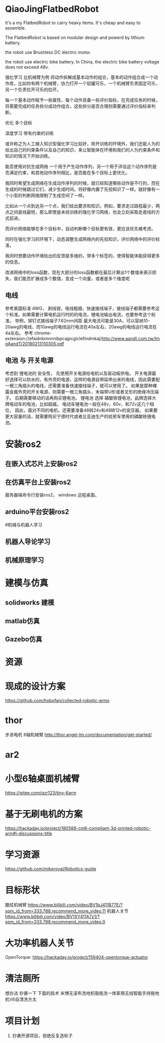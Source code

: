 # QiaoJingFlatbedRobot
It's a my FlatbedRobot to carry heavy items. It's cheap and easy to assemble.

The FlatbedRobot is based on modular design and powerd by lithium battery.  

the robot use Brushless DC electric motor.

the robot use electric bike battery. In China, the electric bike battery voltage does not exceed 48v. 

强化学习 比机械臂为例 将动作拆解成基本动作的组合，基本的动作组合成一个动作库，比如你有两个机械臂，协力打开一个铝罐可乐，一个机械臂负责固定可乐，另一个负责拉开可乐的拉环。

每一个基本动作赋予一些属性，每个动作具备一些评价指标，在完成任务的时候，将需要完成的任务拆分成动作组合，这些拆分是否合理则需要通过评价指标来判断。

优化 多个目标

深度学习 带有约束的训练 

或许称之为人工植入知识型强化学习比较好，除开训练的环境外，我们还能人为的给出自己的约束条件以及自己的知识，来让智能体在环境和我们的人为约束条件和知识的情况下开始训练。

能否使用对抗生成网络 一个用于产生动作序列，另一个用于评估这个动作序列是否满足约束，和其他动作序列相比，是否能在多个目标上更优化。

我同时希望生成网络在生成动作序列的时候，就已经知道哪些动作是不行的，而在生成的时候跳过它们，减少生成时间。将好像内置了先验知识了一样。就好像有一个小型的判断网络限制了生成空间了一样。

比如从一个点到达另一个点，我们给出要求和知识，例如，要求走过路程最少，两点之间直线最短，那么即使是未经训练的强化学习网络，也会立刻采取走直线的方式前进。

而评价网络能够在多个目标中，自动判断哪个目标更有效，更应该优先被考虑。

同时在强化学习的环境下，动态调整生成网络内的先验知识，评价网络中的评价标准。

我同时想要动作环境给出的反馈是多维的，带多个标签的，使得智能体能获得更多的信息。

改进网络中的loss函数，现在大部分的loss函数都在最后计算出1个数值来表示损失，我们能否扩展成多个数值，变成一个向量，或者是多个维度呢

## 电线

参考美国标准 AWG， 剥线钳，电线粗细，快速接线端子，接线端子都需要参考这个标准。如果需要计算电机运行时的的电流，锂电池输出电流，也要参考这个标准。
举例，铆钉式接线端子7.62mm间距 最大电流可能是30A，可以容纳10-20awg的电线，而10awg的电线运行电流在40a左右，20awg的电线运行电流在 4a左右。
参考 chrome-extension://efaidnbmnnnibpcajpcglclefindmkaj/http://www.aandt.com.tw/ImgAandT/20180213110305.pdf
## 电池 与 开关电源
考虑到 锂电池的 安全性， 先使用开关电源给电机以及驱动板供电。
开关电源最好选择可以防水的，有外壳的电源，这样的电源自带延申出来的电线，因此需要配一根三角插头的电线，还需要准备快速接线端子，就可以使用了。
如果是那种裸露金属外壳的开关电源，则需要一根三角插头，末端带U形或者叉形的绝缘冷压端子。
后期需要移动的话再购买锂电池。
锂电池 选择 磷酸铁锂电池，品牌选择大牌电动车的电池，比如超威。
电动车锂电池一般在48v，60v，和72v这几个档位，
因此，面对不同的电机，还需要准备48转24v和48转12v的变压器。
如果要更大容量的话，就需要购买宁德时代或者比亚迪生产的给房车使用的磷酸铁锂电池。

# 安装ros2
## 在嵌入式芯片上安装ros2
## 在仿真平台上安装ros2
服务器端命令行安装ros2， windows 远程桌面。
## arduino平台安装ros2
#机械与机器人学习
## 机器人导论学习
## 机械原理学习

# 建模与仿真
## solidworks 建模
## matlab仿真
## Gazebo仿真

# 资源
# 现成的设计方案
https://github.com/hobofan/collected-robotic-arms
# thor 
步进电机 6轴机械臂
http://thor.angel-lm.com/documentation/get-started/
# ar2

# 小型6轴桌面机械臂
https://gitee.com/qzr123/tiny-6arm
# 基于无刷电机的方案
https://hackaday.io/project/180588-cm6-compliant-3d-printed-robotic-arm#j-discussions-title

# 学习资源
https://github.com/mikeroyal/Robotics-guide

# 目标形状
酷炫机械臂
https://www.bilibili.com/video/BV1bJ411B77E/?spm_id_from=333.788.recommend_more_video.11
机器人关节
https://www.bilibili.com/video/BV1XY411A7z1/?spm_id_from=333.788.recommend_more_video.0
# 大功率机器人关节
OpenTorque: https://hackaday.io/project/159404-opentorque-actuator

# 清洁厕所
想办法 抄袭一下 下面的技术
米博无滚布洗地机吸拖洗一体家用无线智能手持拖地机V6自清洗方太 

# 项目计划
1. 抄袭开源项目，拒绝反复造轮子
